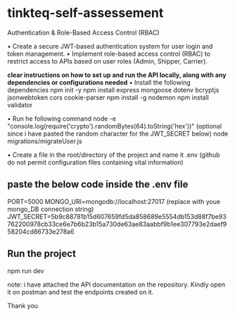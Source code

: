 # tinkteq-self-assessement
Authentication &amp; Role-Based Access Control (RBAC)

• Create a secure JWT-based authentication system for user login and token management.
• Implement role-based access control (RBAC) to restrict access to APIs based on user roles
(Admin, Shipper, Carrier).

 **clear instructions on how to set up and run the API locally, along with any dependencies or configurations needed**
• Install the following dependencies
npm init -y
npm install express mongoose dotenv bcryptjs jsonwebtoken cors cookie-parser
npm install -g nodemon
npm install validator

• Run he following command
node -e "console.log(require('crypto').randomBytes(64).toString('hex'))" (optional since i have pasted the random character for the JWT_SECRET below)
node migrations/migrateUser.js

• Create a file in the root/directory of the project and name it .env (github do not permit configuration files containing vital information)
## paste the below code inside the .env file
PORT=5000
MONGO_URI=mongodb://localhost:27017 (replace with youe mongo_DB connection string)
JWT_SECRET=5b9c88781b15d607659fd5da858689e5554db153d88f7be93762200978cb33ce6e7b6b23b15a730de63ae83aabbf9b1ee307793e2daef958204cd86733e278a6

## Run the project
npm run dev

note: i have attached the API documentation on the repository. Kindly open it on postman and test the endpoints created on it.

Thank you 
